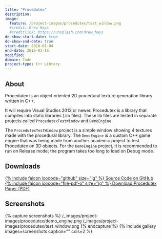 ```yaml
---
title: "Procedutex"
description:
image:
  feature: /project-images/procedutex/test_window.png
  #credit: Drew Hays
  #creditlink: https://unsplash.com/drew_hays
do-show-start-date: true
do-show-end-date: true
start-date: 2016-01-04
end-date: 2016-03-16
modified:
domain: Code
project-type: C++ Library
---
```


## About

Procedutex is an object oriented 2D procedural texture generation library written in C++.

It will require Visual Studios 2013 or newer. Procedutex is a library that compiles into static libraries (.lib files). These lib files are tested in separate projects called `ProcedutexTestWindow` and `DemoEngine`.

The `ProcedutexTestWindow` project is a simple window showing 4 textures made with the procedural library. The `DemoEngine` is a custom C++ game engine that was being made from another academic project to test Procedutex on 3D objects. For the `DemoEngine` project, it is recommended to run on Release mode; the program takes too long to load on Debug mode.


## Downloads

<div markdown="0">
    <a href="https://github.com/JISyed/Procedutex" class="btn">
        {% include faicon icocode="github" size="lg" %} Source Code on GitHub
    </a>
</div>

<div markdown="0">
    <a href="https://github.com/JISyed/Procedutex/raw/master/Procedutex%20Paper.pdf" class="btn">
        {% include faicon icocode="file-pdf-o" size="lg" %} Download Procedutex Paper (PDF)
    </a>
</div>


## Screenshots

{% capture screenshots %}
	/_images/project-images/procedutex/demo_engine.png
    /_images/project-images/procedutex/test_window.png
{% endcapture %}
{% include gallery images=screenshots caption="" cols=2 %}
